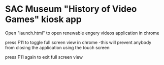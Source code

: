 # SAC Museum "History of Video Games" kiosk app

Open "launch.html" to open renewable engery videos application in chrome

press F11 to toggle full screen view in chrome
	-this will prevent anybody from closing the application using the touch screen

press F11 again to exit full screen view
